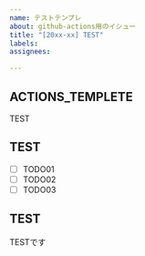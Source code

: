 ```yaml
---
name: テストテンプレ
about: github-actions用のイシュー
title: "[20xx-xx] TEST"
labels: 
assignees: 

---
```


## ACTIONS_TEMPLETE

TEST

## TEST
- [ ] TODO01
- [ ] TODO02
- [ ] TODO03

## TEST

TESTです